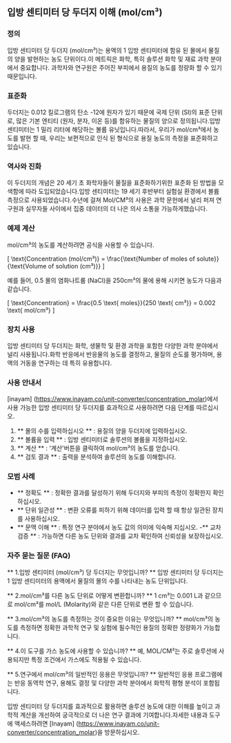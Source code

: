 ## 입방 센티미터 당 두더지 이해 (mol/cm³)

### 정의
입방 센티미터 당 두더지 (mol/cm³)는 용액의 1 입방 센티미터에 함유 된 몰에서 물질의 양을 발현하는 농도 단위이다.이 메트릭은 화학, 특히 솔루션 화학 및 재료 과학 분야에서 중요합니다. 과학자와 연구원은 주어진 부피에서 용질의 농도를 정량화 할 수 있기 때문입니다.

### 표준화
두더지는 0.012 킬로그램의 탄소 -12에 원자가 있기 때문에 국제 단위 (SI)의 표준 단위로, 많은 기본 엔티티 (원자, 분자, 이온 등)를 함유하는 물질의 양으로 정의됩니다.입방 센티미터는 1 밀리 리터에 해당하는 볼륨 유닛입니다.따라서, 우리가 mol/cm³에서 농도를 발현 할 때, 우리는 보편적으로 인식 된 형식으로 용질 농도의 측정을 표준화하고 있습니다.

### 역사와 진화
이 두더지의 개념은 20 세기 초 화학자들이 물질을 표준화하기위한 표준화 된 방법을 모색함에 따라 도입되었습니다.입방 센티미터는 19 세기 후반부터 실험실 환경에서 볼륨 측정으로 사용되었습니다.수년에 걸쳐 Mol/CM³의 사용은 과학 문헌에서 널리 퍼져 연구원과 실무자들 사이에서 집중 데이터의 더 나은 의사 소통을 가능하게했습니다.

### 예제 계산
mol/cm³의 농도를 계산하려면 공식을 사용할 수 있습니다.

\[ \text{Concentration (mol/cm³)} = \frac{\text{Number of moles of solute}}{\text{Volume of solution (cm³)}} \]

예를 들어, 0.5 몰의 염화나트륨 (NaCl)을 250cm³의 물에 용해 시키면 농도가 다음과 같습니다.

\[ \text{Concentration} = \frac{0.5 \text{ moles}}{250 \text{ cm³}} = 0.002 \text{ mol/cm³} \]

### 장치 사용
입방 센티미터 당 두더지는 화학, 생물학 및 환경 과학을 포함한 다양한 과학 분야에서 널리 사용됩니다.화학 반응에서 반응물의 농도를 결정하고, 물질의 순도를 평가하며, 용액의 거동을 연구하는 데 특히 유용합니다.

### 사용 안내서
[inayam] (https://www.inayam.co/unit-converter/concentration_molar)에서 사용 가능한 입방 센티미터 당 두더지를 효과적으로 사용하려면 다음 단계를 따르십시오.

1. ** 몰의 수를 입력하십시오 ** : 용질의 양을 두더지에 입력하십시오.
2. ** 볼륨을 입력 ** : 입방 센티미터로 솔루션의 볼륨을 지정하십시오.
3. ** 계산 ** : '계산'버튼을 클릭하여 mol/cm³의 농도를 얻습니다.
4. ** 검토 결과 ** : 출력을 분석하여 솔루션의 농도를 이해합니다.

### 모범 사례
- ** 정확도 ** : 정확한 결과를 달성하기 위해 두더지와 부피의 측정이 정확한지 확인하십시오.
- ** 단위 일관성 ** : 변환 오류를 피하기 위해 데이터를 입력 할 때 항상 일관된 장치를 사용하십시오.
- ** 문맥 이해 ** : 특정 연구 분야에서 농도 값의 의미에 익숙해 지십시오.
-** 교차 검증 ** : 가능하면 다른 농도 단위와 결과를 교차 확인하여 신뢰성을 보장하십시오.

### 자주 묻는 질문 (FAQ)

** 1.입방 센티미터 (mol/cm³) 당 두더지는 무엇입니까? **
입방 센티미터 당 두더지는 1 입방 센티미터의 용액에서 물질의 몰의 수를 나타내는 농도 단위입니다.

** 2.mol/cm³를 다른 농도 단위로 어떻게 변환합니까? **
1 cm³는 0.001 L과 ​​같으므로 mol/cm³를 mol/L (Molarity)와 같은 다른 단위로 변환 할 수 있습니다.

** 3.mol/cm³의 농도를 측정하는 것이 중요한 이유는 무엇입니까? **
mol/cm³의 농도를 측정하면 정확한 과학적 연구 및 실험에 필수적인 용질의 정확한 정량화가 가능합니다.

** 4.이 도구를 가스 농도에 사용할 수 있습니까? **
예, MOL/CM³는 주로 솔루션에 사용되지만 특정 조건에서 가스에도 적용될 수 있습니다.

** 5.연구에서 mol/cm³의 일반적인 응용은 무엇입니까? **
일반적인 응용 프로그램에는 반응 동역학 연구, 용해도 결정 및 다양한 과학 분야에서 화학적 평형 분석이 포함됩니다.

입방 센티미터 당 두더지를 효과적으로 활용하면 솔루션 농도에 대한 이해를 높이고 과학적 계산을 개선하여 궁극적으로 더 나은 연구 결과에 기여합니다.자세한 내용과 도구에 액세스하려면 [Inayam] (https://www.inayam.co/unit-converter/concentration_molar)을 방문하십시오.